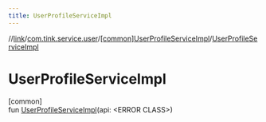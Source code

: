 ```yaml
---
title: UserProfileServiceImpl
---
```

//[link](../../../index.html)/[com.tink.service.user](../index.html)/[[common]UserProfileServiceImpl](index.html)/[UserProfileServiceImpl](-user-profile-service-impl.html)



# UserProfileServiceImpl



[common]\
fun [UserProfileServiceImpl](-user-profile-service-impl.html)(api: &lt;ERROR CLASS&gt;)




